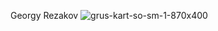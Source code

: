Georgy Rezakov
![grus-kart-so-sm-1-870x400](https://user-images.githubusercontent.com/122927068/230612269-8177e76d-f674-4929-ac5e-0c8f6911b5bf.jpg)



